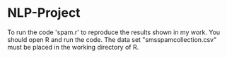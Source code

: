 # NLP-Project
To run the code 'spam.r' to reproduce the results shown in my work. You should open R and run the code. The data set "smsspamcollection.csv" must be placed in the working directory of R.
